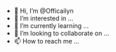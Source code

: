 - 👋 Hi, I’m @Officailyn
- 👀 I’m interested in ...
- 🌱 I’m currently learning ...
- 💞️ I’m looking to collaborate on ...
- 📫 How to reach me ... 
<!---
Officailyn/Officailyn is a ✨ special ✨ repository because its `README.md` (this file) appears on your GitHub profile.
You can click the Preview link to take a look at your changes.
--->
